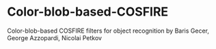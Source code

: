 # Color-blob-based-COSFIRE
Color-blob-based COSFIRE filters for object recognition by Baris Gecer, George Azzopardi, Nicolai Petkov
